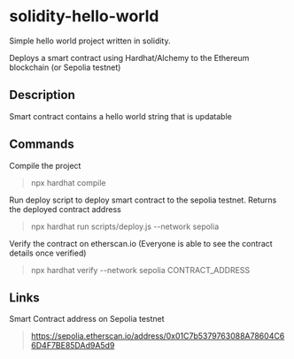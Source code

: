 # solidity-hello-world

Simple hello world project written in solidity.

Deploys a smart contract using Hardhat/Alchemy to the Ethereum blockchain (or Sepolia testnet)

## Description

Smart contract contains a hello world string that is updatable


## Commands

Compile the project
>npx hardhat compile

Run deploy script to deploy smart contract to the sepolia testnet. Returns the deployed contract address
>npx hardhat run scripts/deploy.js --network sepolia

Verify the contract on etherscan.io
(Everyone is able to see the contract details once verified)
>npx hardhat verify --network sepolia CONTRACT_ADDRESS

## Links

Smart Contract address on Sepolia testnet
>https://sepolia.etherscan.io/address/0x01C7b5379763088A78604C66D4F7BE85DAd9A5d9
